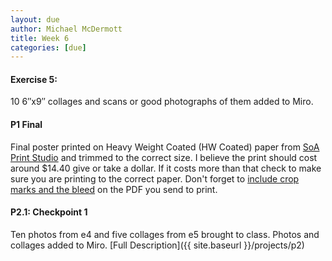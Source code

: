 ```yaml
---
layout: due
author: Michael McDermott
title: Week 6
categories: [due]
---
```

#### Exercise 5:
10 6&#8243;x9&#8243; collages and scans or good photographs of them added to Miro.

#### P1 Final
Final poster printed on Heavy Weight Coated (HW Coated) paper from [SoA Print Studio](https://art.gmu.edu/facilities/soaprint/prices/) and trimmed to the correct size. I believe the print should cost around $14.40 give or take a dollar. If it costs more than that check to make sure you are printing to the correct paper. Don't forget to [include crop marks and the bleed](https://helpx.adobe.com/indesign/using/printers-marks-bleeds.html) on the PDF you send to print.

#### P2.1: Checkpoint 1
Ten photos from e4 and five collages from e5 brought to class. Photos and collages added to Miro. [Full Description]({{ site.baseurl }}/projects/p2)
